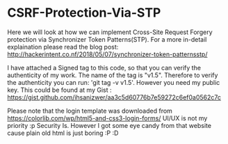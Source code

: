 # CSRF-Protection-Via-STP
Here we will look at how we can implement Cross-Site Request Forgery protection via Synchronizer Token Patterns(STP). For a more in-detail explaination please read the blog post: http://hackerintent.co.nf/2018/05/07/synchronizer-token-patternsstp/


I have attached a Signed tag to this code, so that you can verify the authenticity of my work. The name of the tag is "v1.5". Therefore to verify the authenticity you can run: 'git tag -v v1.5'. However you need my public key. This could be found at my Gist : https://gist.github.com/ihsanizwer/aa3c5d60776b7e59272c6ef0a0562c7c


Please note that the login template was downloaded from https://colorlib.com/wp/html5-and-css3-login-forms/ UI/UX is not my priority :p Security Is. However I got some eye candy from that website cause plain old html is just boring :P :D